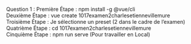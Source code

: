 
Question 1 : Première Étape : npm install -g @vue/cli <br>
Deuxième Étape : vue create 1017examen2charlesetiennevillemure<br>
Troisième Étape : Je sélectionne un preset (2 dans le cadre de l’examen)<br>
Quatrième Étape : cd 1017examen2charlesetiennevillemure<br>
Cinquième Étape : npm run serve (Pour travailler en Local)
